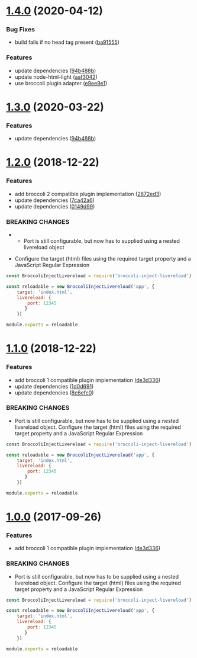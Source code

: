 <a name="1.4.0"></a>
# [1.4.0](https://github.com/stfsy/broccoli-inject-livereload/compare/v1.2.0...v1.4.0) (2020-04-12)


### Bug Fixes

* build fails if no head tag present ([ba91555](https://github.com/stfsy/broccoli-inject-livereload/commit/ba91555))


### Features

* update dependencies ([94b488b](https://github.com/stfsy/broccoli-inject-livereload/commit/94b488b))
* update node-html-light ([aaf3042](https://github.com/stfsy/broccoli-inject-livereload/commit/aaf3042))
* use broccoli plugin adapter ([e9ee9e1](https://github.com/stfsy/broccoli-inject-livereload/commit/e9ee9e1))



<a name="1.3.0"></a>
# [1.3.0](https://github.com/stfsy/broccoli-inject-livereload/compare/v1.2.0...v1.3.0) (2020-03-22)


### Features

* update dependencies ([94b488b](https://github.com/stfsy/broccoli-inject-livereload/commit/94b488b))



<a name="1.2.0"></a>
# [1.2.0](https://github.com/stfsy/broccoli-inject-livereload/compare/v1.1.0...v1.2.0) (2018-12-22)


### Features

* add broccoli 2 compatible plugin implementation ([2872ed3](https://github.com/stfsy/broccoli-inject-livereload/commit/2872ed3))
* update dependencies ([7ca42a6](https://github.com/stfsy/broccoli-inject-livereload/commit/7ca42a6))
* update dependencies ([0149d99](https://github.com/stfsy/broccoli-inject-livereload/commit/0149d99))


### BREAKING CHANGES

* - Port is still configurable, but now has to supplied using a nested livereload
 object
- Configure the target (html) files using the required target property and a
JavaScript Regular Expression

```js
const BroccoliInjectLivereload = require('broccoli-inject-livereload')

const reloadable = new BroccoliInjectLivereload('app', {
    target: 'index.html',
    livereload: {
        port: 12345
       }
    })

module.exports = reloadable
```



<a name="1.1.0"></a>
# [1.1.0](https://github.com/stfsy/broccoli-inject-livereload/compare/v0.1.1...v1.1.0) (2018-12-22)


### Features

* add broccoli 1 compatible plugin implementation ([de3d336](https://github.com/stfsy/broccoli-inject-livereload/commit/de3d336))
* update dependencies ([1d0d691](https://github.com/stfsy/broccoli-inject-livereload/commit/1d0d691))
* update dependencies ([8c6efc0](https://github.com/stfsy/broccoli-inject-livereload/commit/8c6efc0))


### BREAKING CHANGES

* Port is still configurable, but now has to be supplied using a nested livereload object.
Configure the target (html) files using the required target property and a
JavaScript Regular Expression

```js
const BroccoliInjectLivereload = require('broccoli-inject-livereload')

const reloadable = new BroccoliInjectLivereload('app', {
    target: 'index.html',
    livereload: {
        port: 12345
       }
    })

module.exports = reloadable
```



<a name="1.0.0"></a>
# [1.0.0](https://github.com/stfsy/broccoli-inject-livereload/compare/v0.1.1...v1.0.0) (2017-09-26)


### Features

* add broccoli 1 compatible plugin implementation ([de3d336](https://github.com/stfsy/broccoli-inject-livereload/commit/de3d336))


### BREAKING CHANGES

* Port is still configurable, but now has to be supplied using a nested livereload object.
Configure the target (html) files using the required target property and a
JavaScript Regular Expression

```js
const BroccoliInjectLivereload = require('broccoli-inject-livereload')

const reloadable = new BroccoliInjectLivereload('app', {
    target: 'index.html',
    livereload: {
        port: 12345
       }
    })

module.exports = reloadable
```



